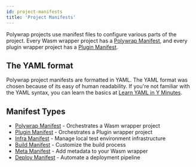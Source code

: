```yaml
---
id: project-manifests
title: 'Project Manifests'
---
```


Polywrap projects use manifest files to configure various parts of the project. 
Every Wasm wrapper project has a [Polywrap Manifest](../quick-start/create-wasm-wrappers/polywrap-manifest), 
and every plugin wrapper project has a [Plugin Manifest](../quick-start/create-plugin-wrappers/plugin-manifest).

## **The YAML format**

Polywrap project manifests are formatted in YAML.
The YAML format was chosen because of its easy of human readability.
If you're not familiar with the YAML syntax, you can learn the basics at [Learn YAML in Y Minutes](https://learnxinyminutes.com/docs/yaml/).

## **Manifest Types**

 - [Polywrap Manifest](../quick-start/create-wasm-wrappers/polywrap-manifest) - Orchestrates a Wasm wrapper project
 - [Plugin Manifest](../quick-start/create-plugin-wrappers/plugin-manifest) - Orchestrates a Plugin wrapper project
 - [Infra Manifest](../quick-start/test-wasm-wrappers/infra-pipeline) - Manage local test environment infrastructure
 - [Build Manifest](../quick-start/build-and-deploy-wasm-wrappers/build-pipeline) - Customize the build process
 - [Meta Manifest](../quick-start/create-wasm-wrappers/add-metadata) - Add metadata to your Wasm wrapper
 - [Deploy Manifest](../quick-start/build-and-deploy-wasm-wrappers/deploy-pipeline) - Automate a deployment pipeline